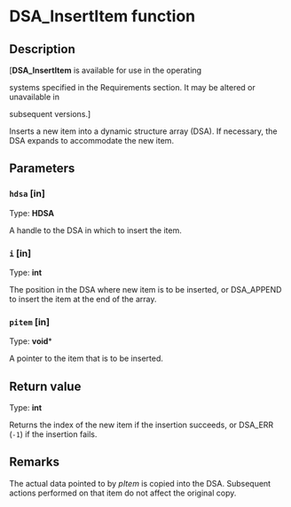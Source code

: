 # DSA_InsertItem function

## Description

[**DSA_InsertItem** is available for use in the operating

systems specified in the Requirements section. It may be altered or unavailable in

subsequent versions.]

Inserts a new item into a dynamic structure array (DSA). If necessary, the DSA expands to accommodate the new item.

## Parameters

### `hdsa` [in]

Type: **HDSA**

A handle to the DSA in which to insert the item.

### `i` [in]

Type: **int**

The position in the DSA where new item is to be inserted, or DSA_APPEND to insert the item at the end of the array.

### `pitem` [in]

Type: **void***

A pointer to the item that is to be inserted.

## Return value

Type: **int**

Returns the index of the new item if the insertion succeeds, or DSA_ERR (`-1`) if the insertion fails.

## Remarks

The actual data pointed to by *pItem* is copied into the DSA. Subsequent actions performed on that item do not affect the original copy.